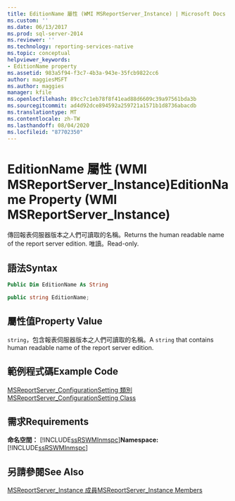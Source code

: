 ```yaml
---
title: EditionName 屬性 (WMI MSReportServer_Instance) | Microsoft Docs
ms.custom: ''
ms.date: 06/13/2017
ms.prod: sql-server-2014
ms.reviewer: ''
ms.technology: reporting-services-native
ms.topic: conceptual
helpviewer_keywords:
- EditionName property
ms.assetid: 983a5f94-f3c7-4b3a-943e-35fcb9822cc6
author: maggiesMSFT
ms.author: maggies
manager: kfile
ms.openlocfilehash: 89cc7c1eb78f8f41ead88d6609c39a97561bda3b
ms.sourcegitcommit: ad4d92dce894592a259721a1571b1d8736abacdb
ms.translationtype: MT
ms.contentlocale: zh-TW
ms.lasthandoff: 08/04/2020
ms.locfileid: "87702350"
---
```

# <a name="editionname-property-wmi-msreportserver_instance"></a><span data-ttu-id="1b7de-102">EditionName 屬性 (WMI MSReportServer_Instance)</span><span class="sxs-lookup"><span data-stu-id="1b7de-102">EditionName Property (WMI MSReportServer_Instance)</span></span>
  <span data-ttu-id="1b7de-103">傳回報表伺服器版本之人們可讀取的名稱。</span><span class="sxs-lookup"><span data-stu-id="1b7de-103">Returns the human readable name of the report server edition.</span></span> <span data-ttu-id="1b7de-104">唯讀。</span><span class="sxs-lookup"><span data-stu-id="1b7de-104">Read-only.</span></span>  
  
## <a name="syntax"></a><span data-ttu-id="1b7de-105">語法</span><span class="sxs-lookup"><span data-stu-id="1b7de-105">Syntax</span></span>  
  
```vb  
Public Dim EditionName As String  
```  
  
```csharp  
public string EditionName;  
```  
  
## <a name="property-value"></a><span data-ttu-id="1b7de-106">屬性值</span><span class="sxs-lookup"><span data-stu-id="1b7de-106">Property Value</span></span>  
 <span data-ttu-id="1b7de-107">`string`，包含報表伺服器版本之人們可讀取的名稱。</span><span class="sxs-lookup"><span data-stu-id="1b7de-107">A `string` that contains human readable name of the report server edition.</span></span>  
  
## <a name="example-code"></a><span data-ttu-id="1b7de-108">範例程式碼</span><span class="sxs-lookup"><span data-stu-id="1b7de-108">Example Code</span></span>  
 [<span data-ttu-id="1b7de-109">MSReportServer_ConfigurationSetting 類別</span><span class="sxs-lookup"><span data-stu-id="1b7de-109">MSReportServer_ConfigurationSetting Class</span></span>](msreportserver-configurationsetting-class.md)  
  
## <a name="requirements"></a><span data-ttu-id="1b7de-110">需求</span><span class="sxs-lookup"><span data-stu-id="1b7de-110">Requirements</span></span>  
 <span data-ttu-id="1b7de-111">**命名空間：** [!INCLUDE[ssRSWMInmspc](../../includes/ssrswminmspc-md.md)]</span><span class="sxs-lookup"><span data-stu-id="1b7de-111">**Namespace:** [!INCLUDE[ssRSWMInmspc](../../includes/ssrswminmspc-md.md)]</span></span>  
  
## <a name="see-also"></a><span data-ttu-id="1b7de-112">另請參閱</span><span class="sxs-lookup"><span data-stu-id="1b7de-112">See Also</span></span>  
 [<span data-ttu-id="1b7de-113">MSReportServer_Instance 成員</span><span class="sxs-lookup"><span data-stu-id="1b7de-113">MSReportServer_Instance Members</span></span>](msreportserver-instance-members.md)  
  
  
